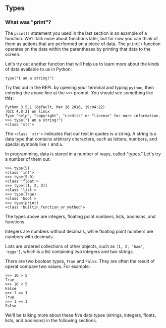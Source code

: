## Types

### What was "print"?

The `print()` statement you used in the last section is an example of a function. We'll talk more about functions later, but for now you can think of them as actions that are performed on a piece of data. The `print()` function operates on the data within the parentheses by printing that data to the screen.

Let's try out another function that will help us to learn more about the kinds of data available to us in Python:

	type("I am a string!")

Try this out in the REPL by opening your terminal and typing `python`, then entering the above line at the `>>>` prompt. You should see something like this:

```
Python 3.5.1 (default, Mar 26 2016, 19:04:22) 
[GCC 4.8.2] on linux
Type "help", "copyright", "credits" or "license" for more information.
>>> type("I am a string!")
<class 'str'>
```

The `<class 'str'>` indicates that our text in quotes is a string. A string is a data type that contains arbitrary characters, such as letters, numbers, and special symbols like `!` and `&`. 

In programming, data is stored in a number of ways, called "types."  Let's try a number of them out:

```
>>> type(5)
<class 'int'>
>>> type(5.0)
<class 'float'>
>>> type([1, 2, 3])
<class 'list'>
>>> type(True)
<class 'bool'>
>>> type(print)
<class 'builtin_function_or_method'>
```

The types above are integers, floating point numbers, lists, booleans, and functions.

Integers are numbers without decimals, while floating point numbers are numbers with decimals.

Lists are ordered collections of other objects, such as `[1, 2, 'ham', 'eggs']`, which is a list containing two integers and two strings. 

There are two boolean types, `True` and `False`. They are often the result of operat compare two values. For example:

```
>>> 10 > 5
True
>>> 10 < 5
False
>>> 1 == 1
True
>>> 1 == 3
False
```

We'll be talking more about these five data types (strings, integers, floats, lists, and booleans) in the following sections.
